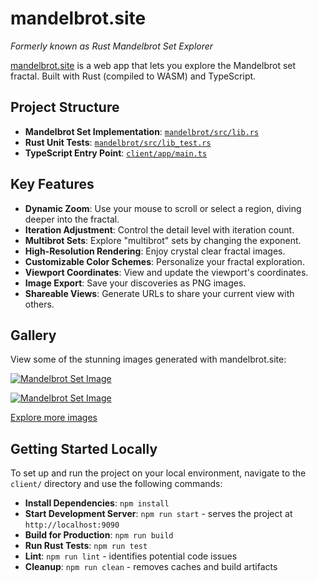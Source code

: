 # mandelbrot.site

_Formerly known as Rust Mandelbrot Set Explorer_

[mandelbrot.site](https://mandelbrot.site) is a web app that lets you explore the Mandelbrot set fractal. Built with Rust (compiled to WASM) and TypeScript.

## Project Structure

- **Mandelbrot Set Implementation**: [`mandelbrot/src/lib.rs`](mandelbrot/src/lib.rs)
- **Rust Unit Tests**: [`mandelbrot/src/lib_test.rs`](mandelbrot/src/lib_test.rs)
- **TypeScript Entry Point**: [`client/app/main.ts`](client/app/main.ts)

## Key Features

- **Dynamic Zoom**: Use your mouse to scroll or select a region, diving deeper into the fractal.
- **Iteration Adjustment**: Control the detail level with iteration count.
- **Multibrot Sets**: Explore "multibrot" sets by changing the exponent.
- **High-Resolution Rendering**: Enjoy crystal clear fractal images.
- **Customizable Color Schemes**: Personalize your fractal exploration.
- **Viewport Coordinates**: View and update the viewport's coordinates.
- **Image Export**: Save your discoveries as PNG images.
- **Shareable Views**: Generate URLs to share your current view with others.

## Gallery

View some of the stunning images generated with mandelbrot.site:

[![Mandelbrot Set Image](https://raw.githubusercontent.com/rosslh/rust-mandelbrot-set/master/example-images/mandelbrot-4.png)](https://mandelbrot.site)

[![Mandelbrot Set Image](https://raw.githubusercontent.com/rosslh/rust-mandelbrot-set/master/example-images/mandelbrot-2.png)](https://mandelbrot.site)

[Explore more images](/example-images)

## Getting Started Locally

To set up and run the project on your local environment, navigate to the `client/` directory and use the following commands:

- **Install Dependencies**: `npm install`
- **Start Development Server**: `npm run start` - serves the project at `http://localhost:9090`
- **Build for Production**: `npm run build`
- **Run Rust Tests**: `npm run test`
- **Lint**: `npm run lint` - identifies potential code issues
- **Cleanup**: `npm run clean` - removes caches and build artifacts

